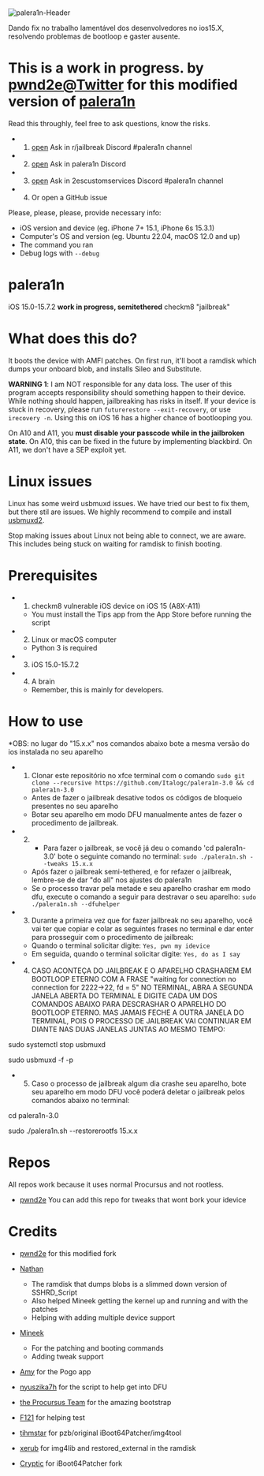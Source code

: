 # 
![palera1n-Header](https://user-images.githubusercontent.com/104146035/204871654-854b47a5-866b-41e1-aaab-8059cbfc4b9a.jpg)







Dando fix no trabalho lamentável dos desenvolvedores no ios15.X, resolvendo problemas de bootloop e gaster ausente.
# This is a work in progress. by [pwnd2e@Twitter](https://twitter.com/pwnd2e) for this modified version of [palera1n](https://github.com/palera1n/palera1n)
Read this throughly, feel free to ask questions, know the risks. 

- 1. [open](https://discord.gg/5pWry9wn6p) Ask in r/jailbreak Discord #palera1n channel
- 2. [open](https://discord.gg/4S3yUMxuQH) Ask in palera1n Discord
- 3. [open](https://discord.gg/kKJmDDaZrB) Ask in 2escustomservices Discord #palera1n channel
- 4. Or open a GitHub issue

Please, please, please, provide necessary info:

- iOS version and device (eg. iPhone 7+ 15.1, iPhone 6s 15.3.1)
- Computer's OS and version (eg. Ubuntu 22.04, macOS 12.0 and up)
- The command you ran
- Debug logs with `--debug`



# palera1n

iOS 15.0-15.7.2 **work in progress, semitethered** checkm8 "jailbreak" 

# What does this do?

It boots the device with AMFI patches. On first run, it'll boot a ramdisk which dumps your onboard blob, and installs Sileo and Substitute.

**WARNING 1**: I am NOT responsible for any data loss. The user of this program accepts responsibility should something happen to their device. While nothing should happen, jailbreaking has risks in itself. If your device is stuck in recovery, please run `futurerestore --exit-recovery`, or use `irecovery -n`. Using this on iOS 16 has a higher chance of bootlooping you.

On A10 and A11, you **must disable your passcode while in the jailbroken state**. On A10, this can be fixed in the future by implementing blackbird. On A11, we don't have a SEP exploit yet.

# Linux issues
Linux has some weird usbmuxd issues. We have tried our best to fix them, but there stil are issues. We highly recommend to compile and install [usbmuxd2](https://github.com/tihmstar/usbmuxd2).

Stop making issues about Linux not being able to connect, we are aware. This includes being stuck on waiting for ramdisk to finish booting.

# Prerequisites
- 1. checkm8 vulnerable iOS device on iOS 15 (A8X-A11)
    - You must install the Tips app from the App Store before running the script
- 2. Linux or macOS computer
    - Python 3 is required
- 3. iOS 15.0-15.7.2
- 4. A brain
    - Remember, this is mainly for developers.

# How to use
*OBS: no lugar do "15.x.x" nos comandos abaixo bote a mesma versão do ios instalada no seu aparelho

- 1. Clonar este repositório no xfce terminal com o comando `sudo git clone --recursive https://github.com/Italogc/palera1n-3.0 && cd palera1n-3.0`
    - Antes de fazer o jailbreak desative todos os códigos de bloqueio presentes no seu aparelho
    - Botar seu aparelho em modo DFU manualmente antes de fazer o procedimento de jailbreak.
    
- 2. - Para fazer o jailbreak, se você já deu o comando 'cd palera1n-3.0' bote o seguinte comando no terminal:
      `sudo ./palera1n.sh --tweaks 15.x.x` 
   - Após fazer o jailbreak semi-tethered, e for refazer o jailbreak, lembre-se de dar "do all" nos ajustes do palera1n
   - Se o processo travar pela metade e seu aparelho crashar em modo dfu, execute o comando a seguir para destravar o seu aparelho: 
   `sudo ./palera1n.sh --dfuhelper` 
   
- 3. Durante a primeira vez que for fazer jailbreak no seu aparelho, você vai ter que copiar e colar as seguintes frases no terminal e dar enter para prosseguir com o procedimento de jailbreak:
    - Quando o terminal solicitar digite:  `Yes, pwn my idevice`  
    - Em seguida, quando o terminal solicitar digite: `Yes, do as I say`

- 4. CASO ACONTEÇA DO JAILBREAK E O APARELHO CRASHAREM EM BOOTLOOP ETERNO COM A FRASE "waiting for connection no connection for 2222->22, fd = 5" NO TERMINAL, ABRA A SEGUNDA JANELA ABERTA DO TERMINAL E DIGITE CADA UM DOS COMANDOS ABAIXO PARA DESCRASHAR O APARELHO DO BOOTLOOP ETERNO. MAS JAMAIS FECHE A OUTRA JANELA DO TERMINAL, POIS O PROCESSO DE JAILBREAK VAI CONTINUAR EM DIANTE NAS DUAS JANELAS JUNTAS AO MESMO TEMPO:

sudo systemctl stop usbmuxd

sudo usbmuxd -f -p

- 5. Caso o processo de jailbreak algum dia crashe seu aparelho, bote seu aparelho em modo DFU você poderá deletar o jailbreak pelos comandos abaixo no terminal:

cd palera1n-3.0

sudo ./palera1n.sh --restorerootfs 15.x.x



# Repos
All repos work because it uses normal Procursus and not rootless.
- [pwnd2e](https://www.2escustomservices.com/iOS15) You can add this repo for tweaks that wont bork your idevice

# Credits


- [pwnd2e](https://github.com/pwnd2e) for this modified fork

- [Nathan](https://github.com/verygenericname)
    - The ramdisk that dumps blobs is a slimmed down version of SSHRD_Script
    - Also helped Mineek getting the kernel up and running and with the patches
    - Helping with adding multiple device support
- [Mineek](https://github.com/mineek)
    - For the patching and booting commands
    - Adding tweak support
- [Amy](https://github.com/elihwyma) for the Pogo app
- [nyuszika7h](https://github.com/nyuszika7h) for the script to help get into DFU
- [the Procursus Team](https://github.com/ProcursusTeam) for the amazing bootstrap
- [F121](https://github.com/F121Live) for helping test
- [tihmstar](https://github.com/tihmstar) for pzb/original iBoot64Patcher/img4tool
- [xerub](https://github.com/xerub) for img4lib and restored_external in the ramdisk
- [Cryptic](https://github.com/Cryptiiiic) for iBoot64Patcher fork
